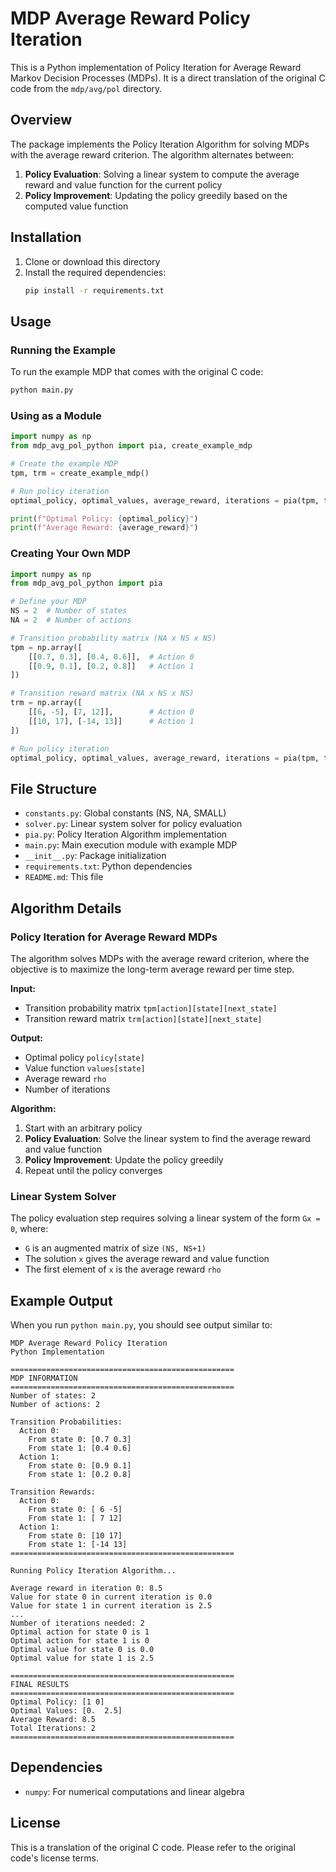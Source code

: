 # MDP Average Reward Policy Iteration

This is a Python implementation of Policy Iteration for Average Reward Markov Decision Processes (MDPs). It is a direct translation of the original C code from the `mdp/avg/pol` directory.

## Overview

The package implements the Policy Iteration Algorithm for solving MDPs with the average reward criterion. The algorithm alternates between:

1. **Policy Evaluation**: Solving a linear system to compute the average reward and value function for the current policy
2. **Policy Improvement**: Updating the policy greedily based on the computed value function

## Installation

1. Clone or download this directory
2. Install the required dependencies:
   ```bash
   pip install -r requirements.txt
   ```

## Usage

### Running the Example

To run the example MDP that comes with the original C code:

```bash
python main.py
```

### Using as a Module

```python
import numpy as np
from mdp_avg_pol_python import pia, create_example_mdp

# Create the example MDP
tpm, trm = create_example_mdp()

# Run policy iteration
optimal_policy, optimal_values, average_reward, iterations = pia(tpm, trm)

print(f"Optimal Policy: {optimal_policy}")
print(f"Average Reward: {average_reward}")
```

### Creating Your Own MDP

```python
import numpy as np
from mdp_avg_pol_python import pia

# Define your MDP
NS = 2  # Number of states
NA = 2  # Number of actions

# Transition probability matrix (NA x NS x NS)
tpm = np.array([
    [[0.7, 0.3], [0.4, 0.6]],  # Action 0
    [[0.9, 0.1], [0.2, 0.8]]   # Action 1
])

# Transition reward matrix (NA x NS x NS)
trm = np.array([
    [[6, -5], [7, 12]],        # Action 0
    [[10, 17], [-14, 13]]      # Action 1
])

# Run policy iteration
optimal_policy, optimal_values, average_reward, iterations = pia(tpm, trm)
```

## File Structure

- `constants.py`: Global constants (NS, NA, SMALL)
- `solver.py`: Linear system solver for policy evaluation
- `pia.py`: Policy Iteration Algorithm implementation
- `main.py`: Main execution module with example MDP
- `__init__.py`: Package initialization
- `requirements.txt`: Python dependencies
- `README.md`: This file

## Algorithm Details

### Policy Iteration for Average Reward MDPs

The algorithm solves MDPs with the average reward criterion, where the objective is to maximize the long-term average reward per time step.

**Input:**
- Transition probability matrix `tpm[action][state][next_state]`
- Transition reward matrix `trm[action][state][next_state]`

**Output:**
- Optimal policy `policy[state]`
- Value function `values[state]`
- Average reward `rho`
- Number of iterations

**Algorithm:**
1. Start with an arbitrary policy
2. **Policy Evaluation**: Solve the linear system to find the average reward and value function
3. **Policy Improvement**: Update the policy greedily
4. Repeat until the policy converges

### Linear System Solver

The policy evaluation step requires solving a linear system of the form `Gx = 0`, where:
- `G` is an augmented matrix of size `(NS, NS+1)`
- The solution `x` gives the average reward and value function
- The first element of `x` is the average reward `rho`

## Example Output

When you run `python main.py`, you should see output similar to:

```
MDP Average Reward Policy Iteration
Python Implementation

==================================================
MDP INFORMATION
==================================================
Number of states: 2
Number of actions: 2

Transition Probabilities:
  Action 0:
    From state 0: [0.7 0.3]
    From state 1: [0.4 0.6]
  Action 1:
    From state 0: [0.9 0.1]
    From state 1: [0.2 0.8]

Transition Rewards:
  Action 0:
    From state 0: [ 6 -5]
    From state 1: [ 7 12]
  Action 1:
    From state 0: [10 17]
    From state 1: [-14 13]
==================================================

Running Policy Iteration Algorithm...

Average reward in iteration 0: 8.5
Value for state 0 in current iteration is 0.0
Value for state 1 in current iteration is 2.5
...
Number of iterations needed: 2
Optimal action for state 0 is 1
Optimal action for state 1 is 0
Optimal value for state 0 is 0.0
Optimal value for state 1 is 2.5

==================================================
FINAL RESULTS
==================================================
Optimal Policy: [1 0]
Optimal Values: [0.  2.5]
Average Reward: 8.5
Total Iterations: 2
==================================================
```

## Dependencies

- `numpy`: For numerical computations and linear algebra

## License

This is a translation of the original C code. Please refer to the original code's license terms. 